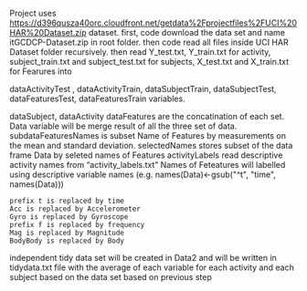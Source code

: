 Project uses https://d396qusza40orc.cloudfront.net/getdata%2Fprojectfiles%2FUCI%20HAR%20Dataset.zip dataset. first, code download
the data set and name itGCDCP-Dataset.zip in root folder.
then code read all files inside UCI HAR Dataset folder recursively. then read Y_test.txt, Y_train.txt for activity, subject_train.txt
and subject_test.txt for subjects, X_test.txt and X_train.txt for Fearures into

dataActivityTest , dataActivityTrain, dataSubjectTrain, dataSubjectTest, dataFeaturesTest, dataFeaturesTrain variables.

dataSubject, dataActivity dataFeatures are the concatination of each set. Data variable will be merge result of all the three set of data.
subdataFeaturesNames is subset Name of Features by measurements on the mean and standard deviation.
selectedNames stores subset of the data frame Data by seleted names of Features
activityLabels read descriptive activity names from “activity_labels.txt”
Names of Feteatures will labelled using descriptive variable names (e.g. names(Data)<-gsub("^t", "time", names(Data)))

    prefix t is replaced by time
    Acc is replaced by Accelerometer
    Gyro is replaced by Gyroscope
    prefix f is replaced by frequency
    Mag is replaced by Magnitude
    BodyBody is replaced by Body

independent tidy data set will be created in Data2 and will be written in tidydata.txt file with the average of each variable for each activity and each subject based on the data set based on
previous step
